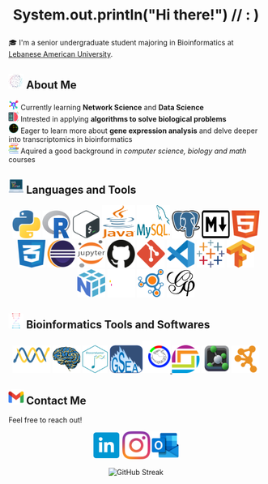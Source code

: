 # <p align="center"> System.out.println("Hi there!") // : )

🎓 I'm a senior undergraduate student majoring in Bioinformatics at [Lebanese American University](https://www.lau.edu.lb/). 

## <img src="assets/net.png" width=30 height=30>  About Me

<!-- <img src="assets/coding.png" height=20 width=20>  **deep learning** -->
<img src="assets/network.png" height=20 width=20> Currently learning **Network Science** and **Data Science**  
<img src="assets/coding.png" width=20 height=20> Intrested in applying __algorithms to solve biological problems__   
<img src="assets/microarray.png" height=20 width=20> Eager to learn more about **gene expression analysis** and delve deeper into transcriptomics in bioinformatics  
<img src="assets/books.png" width=20 height=20> Aquired a good background in _computer science, biology and math_ courses

## <img src="assets/programming.png" width=30 height=30> Languages and Tools

<div><p align='center'>
    <img src="assets/python-5.svg" alt="Python" width="55" height="55">
    <img src="assets/R.png" width=55 height=55>
    <img src="assets/bash-2.svg" alt="Bash" width="55" height="55">
    <img src="assets/java-4.svg" alt="Java" width="65" height="65">
    <img src="/assets/mysql-logo.svg" width="65" height="65">
    <img src="/assets/postgresql.svg" width="55" height="55">
    <img src="assets/markdown.svg" width=55 height=55>
    <img src="assets/html-1.svg" width=55 height=55>
    <img src="assets/css-3.svg" width="55" height="55">
    <img src="assets/eclipse-11.svg" width=55 height=55>
    <img src="assets/Jupyter_logo.png" width=55 height=55>
    <img src="assets/github-icon-1.svg" width=55 height=55>
    <img src="assets/git-icon.png" width=55 height=55>
    <img src="assets/visual-studio-code-1.svg" width=55 height=55>
    <img src="assets/tableau-software.svg" width=55 height=55>
    <img src="assets/tensorflow-2.svg" width=55 height=55>
    <img src="assets/numpy-1.svg" width=55 height=55>
    <img src="assets/pandas_white.svg" width=55 height=55>
    <img src="assets/networkx.png" width=55 height=55>
    <a href="https://gephi.github.io/"><img src="assets/gephi-logo.svg" width=55 height=55></a>
</div>

## <img src="assets/bioinformatics.png" width=30 height=30> Bioinformatics Tools and Softwares

<div><p align='center'>
    <a href="https://biopython.org/docs/1.75/api/index.html#"><img src="assets/biopython_logo_white.png" width=75 height=55></a>
    <a href="https://nipy.org/nibabel/"><img src="assets/nibabel-logo.svg" width=55 height=55></a>
    <a href="https://www.bioconductor.org/"><img src="assets/Bioconductor.png" width=50 height=55></a>
    <a href="https://www.gsea-msigdb.org/"> <img src="assets/gsea.png" width=65 height=55></a><a href="https://itol.embl.de/"><img src="assets/itol.png" width=55 height=65> </a>
    <img src="assets/jalview.png" width=55 height =55>
    <a href="https://pymol.org"><img src="assets/pymol-1.svg" width=55 height=55></a>
    <a href="https://cytoskape.org"><img src="assets/Cytoscape_logo.png" width=55 height=55></a>
    <!-- <a href="https://www.rcsb.org/"><img src="assets/PDB-logo-white.png" width=120 height=65></a> -->
    <!--
    <a href="https://uniprot.org"><img src="assets/UniProt_(logo).png" wifth=65 height=65></a>
    <a href="https://www.ncbi.nlm.nih.gov/"><img src="assets/ncbi-logo.png" width=120 height=65></a>
    -->
</div>


## <a href="mailto:rayane.s.adam@gmail.com"><img src="assets/official-gmail-icon-2020-.svg" width="30" length="30"></a>  Contact Me

Feel free to reach out!

<div>
    <p align='center'><a href="https://www.linkedin.com/in/rayane-adam-a3ba9a224/"><img src="assets/linkedin.png" alt="Your Image" width="55" height="55"></a>
    <a href="https://www.instagram.com/rayanewithane/"><img src="assets/instagram-2016-5.svg" width=55 height=55></a>    
    <a href="mailto:rayane.adam@lau.edu"><img src="assets/outlook-1.svg" width=55 height=55></a>
</div>

<p align="center">
    <img src="http://github-readme-streak-stats.herokuapp.com?user=raysas&theme=github-dark-blue&hide_border=true&date_format=%5BY%20%5DM%20j" alt="GitHub Streak"> 
</p>
